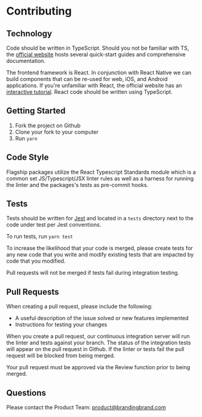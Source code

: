 # Contributing

## Technology

Code should be written in TypeScript. Should you not be familiar with TS, the
[official website](http://www.typescriptlang.org/docs/home.html) hosts several quick-start guides
and comprehensive documentation.

The frontend framework is React. In conjunction with React Native we can build components that can
be re-used for web, iOS, and Android applications. If you're unfamiliar with React, the official
website has an [interactive tutorial](https://facebook.github.io/react/tutorial/tutorial.html).
React code should be written using TypeScript.

## Getting Started

1. Fork the project on Github
2. Clone your fork to your computer
3. Run `yarn`

## Code Style

Flagship packages utilize the React Typescript Standards module which is a common set
JS/Typescript/JSX linter rules as well as a harness for running the linter and the packages's tests
as pre-commit hooks.

## Tests

Tests should be written for
[Jest](https://facebook.github.io/jest/docs/en/using-matchers.html#content) and located in
a `tests` directory next to the code under test per Jest conventions.

To run tests, run `yarn test`

To increase the likelihood that your code is merged, please create tests for any new code that you
write and modify existing tests that are impacted by code that you modified.

Pull requests will not be merged if tests fail during integration testing.

## Pull Requests

When creating a pull request, please include the following:

- A useful description of the issue solved or new features implemented
- Instructions for testing your changes

When you create a pull request, our continuous integration server will run the linter and tests
against your branch. The status of the integration tests will appear on the pull request in Github.
If the linter or tests fail the pull request will be blocked from being merged.

Your pull request must be approved via the Review function prior to being merged.

## Questions

Please contact the Product Team: product@brandingbrand.com
